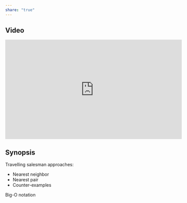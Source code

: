 ```yaml
---
share: "true"
---
```

## Video
<iframe width="560" height="315" src="https://www.youtube-nocookie.com/embed/22hwcnXIGgk?si=pIWK9DsSB__IODq8" title="YouTube video player" frameborder="0" allow="accelerometer; autoplay; clipboard-write; encrypted-media; gyroscope; picture-in-picture; web-share" allowfullscreen></iframe>

## Synopsis
Travelling salesman approaches:
- Nearest neighbor
- Nearest pair
- Counter-examples 

Big-O notation


